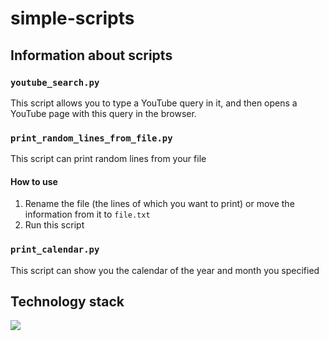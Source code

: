 # simple-scripts
## Information about scripts
### `youtube_search.py`
This script allows you to type a YouTube query in it, and then opens a YouTube
page with this query in the browser.
### `print_random_lines_from_file.py`
This script can print random lines from your file
#### How to use
1. Rename the file (the lines of which you want to print) or move the
information from it to `file.txt`
2. Run this script
### `print_calendar.py`
This script can show you the calendar of the year and month you specified
## Technology stack
<img src="https://img.shields.io/badge/Python-blue?style=for-the-badge&logo=python&logoColor=white">
